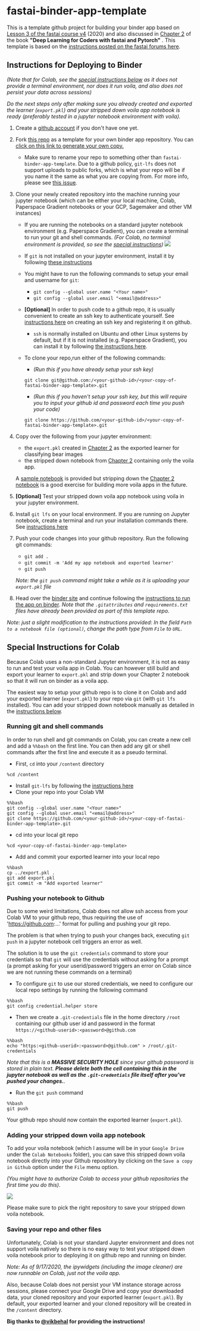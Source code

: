 # fastai-binder-app-template
This is a template github project for building your binder app based on [Lesson 3 of the fastai course v4](https://course.fast.ai/videos/?lesson=3) (2020) and also discussed in [Chapter 2](https://github.com/fastai/fastbook/blob/master/02_production.ipynb) of the book **"Deep Learning for Coders with fastai and Pytorch"** . This template is based on the [instructions posted on the fastai forums here](https://forums.fast.ai/t/deploying-your-notebook-as-an-app-under-10-minutes/70621?u=butchland).

## Instructions for Deploying to Binder
_(Note that for Colab, see the [special instructions below](#special-instructions-for-colab) as it does not provide a terminal environment, nor does it run voila, and also does not persist your data across sessions)_

_Do the next steps only after making sure you already created and exported the learner (`export.pkl`) and your stripped down voila app notebook is ready (preferably tested in a jupyter notebook environment with voila)._

1. Create a [github account](https://github.com/join?source=header-home) if you don't have one yet.
1. Fork [this repo](https://github.com/butchland/fastai-binder-app-template) as a template for your own binder app repository. You can [click on this link to generate your own copy.](https://github.com/butchland/fastai-binder-app-template/generate) 
   * Make sure to rename your repo to something other than `fastai-binder-app-template`. Due to a github policy, `git-lfs` does not support uploads to public forks, which is what your repo will be if you name it the same as what you are copying from. For more info, please see [this issue](https://github.com/git-lfs/git-lfs/issues/1906). 
1. Clone your newly created repository into the machine running your jupyter notebook (which can be either your local machine, Colab, Paperspace Gradient notebooks or your GCP, Sagemaker and other VM instances)
    * If you are running the notebooks on a standard jupyter notebook environment (e.g. Paperspace Gradient), you can create a terminal to run your git and shell commands. _(For Colab, no terminal environment is provided, so see the [special instructions](#special-instructions-for-colab))_
    ![](https://raw.githubusercontent.com/butchland/fastai-binder-app-template/master/images/create-jupyter-terminal.png)
    * If `git` is not installed on your jupyter environment, install it by following [these instructions](https://git-scm.com/book/en/v2/Getting-Started-Installing-Git)
    * You might have to run the following commands to setup your email and username for `git`:
        * `git config --global user.name "<Your name>"`
        * `git config --global user.email "<email@address>"`
    * **[Optional]** In order to push code to a github repo, it is usually convenient to create an ssh key to authenticate yourself. See [instructions here](https://docs.github.com/en/github/authenticating-to-github/connecting-to-github-with-ssh) on creating an ssh key and registering it on github.
        * `ssh` is normally installed on Ubuntu and other Linux systems by default, but if it is not installed (e.g. Paperspace Gradient), you can install it by following [the instructions here](https://linuxize.com/post/how-to-enable-ssh-on-ubuntu-18-04/).
    * To clone your repo,run either of the following commands:
        *  _(Run this if you have already setup your ssh key)_
        
        `git clone git@github.com:/<your-github-id>/<your-copy-of-fastai-binder-app-template>.git` 

       
        * _(Run this if you haven't setup your ssh key,  but this will require you to input your github id and password each time you push your code)_
        
        `git clone https://github.com/<your-github-id>/<your-copy-of-fastai-binder-app-template>.git`

        
1. Copy over the following from your jupyter environment:
    * the `export.pkl` created in [Chapter 2](https://github.com/fastai/fastbook/blob/master/clean/02_production.ipynb) as the exported learner for classifying bear images
    * the stripped down notebook from [Chapter 2](https://github.com/fastai/fastbook/blob/master/clean/02_production.ipynb) containing only the voila app. 

    A [sample notebook](https://github.com/butchland/fastai-binder-app-template/blob/master/sample-fastai-binder-app.ipynb) is provided but stripping down the [Chapter 2 notebook](https://github.com/fastai/fastbook/blob/master/clean/02_production.ipynb) is a good exercise for building more voila apps in the future.
1. **[Optional]** Test your stripped down voila app notebook using voila in your jupyter environment.
1. Install `git lfs` on your local environment. If you are running on Jupyter notebook, create a terminal and run your installation commands there.  See [instructions here](https://github.com/git-lfs/git-lfs/wiki/Installation)
1. Push your code changes into your github repository. Run the following git commands:
    * `git add .`
    * `git commit -m 'Add my app notebook and exported learner'`
    * `git push`

    _Note: the `git push` command might take a while as it is uploading your `export.pkl` file_
1. Head over the [binder site](https://mybinder.org/) and  continue following the [instructions to run the app on binder](https://forums.fast.ai/t/deploying-your-notebook-as-an-app-under-10-minutes/70621?u=butchland). _Note that the `.gitattributes` and `requirements.txt` files have already been provided as part of this template repo._

_Note: just a slight modification to the instructions provided: In the field `Path to a notebook file (optional)`, change the path type from `File` to `URL`._


## Special Instructions for Colab

Because Colab uses a non-standard Jupyter environment, it is not as easy to run and test your voila app in Colab. You can however still build and export your learner to `export.pkl` and strip down your Chapter 2 notebook so that it will run on binder as a voila app.

The easiest way to setup your github repo is to clone it on Colab and add your exported learner (`export.pkl`) to your repo via `git` (with  `git lfs` installed).
You can add your stripped down notebook manually as detailed in the [instructions below](#adding-your-stripped-down-voila-app-notebook).

### Running git and shell commands
In order to run shell and git commands on Colab, you can create a new cell and
add a `%%bash` on the first line. You can then add any git or shell commands after the first line and execute it as a pseudo terminal.

* First, `cd` into your `/content` directory
```
%cd /content
```
* Install `git-lfs` by following the [instructions here](https://github.com/git-lfs/git-lfs/wiki/Installation)
* Clone your repo into your Colab VM
```
%%bash
git config --global user.name "<Your name>"
git config --global user.email "<email@address>"
git clone https://github.com/<your-github-id>/<your-copy-of-fastai-binder-app-template>.git
```
* cd into your local git repo
```
%cd <your-copy-of-fastai-binder-app-template>
```
* Add and commit your exported learner into your local repo
```
%%bash
cp ../export.pkl .
git add export.pkl
git commit -m "Add exported learner"
```

### Pushing your notebook to Github
Due to some weird limitations, Colab does not allow ssh access from your Colab VM to your github repo, thus requiring the use of 'https://github.com:...' format for pulling and pushing your git repo. 

The problem is that when trying to push your changes back, executing `git push` in a jupyter notebook cell triggers an error as well.

The solution is to use the `git credentials` command to store your credentials so that `git` will use the credentials without asking for a prompt (a prompt asking for your userid/password triggers an  error on Colab since we are not running these commands on a terminal)

* To configure `git` to use our stored credentials, we need to configure our local repo settings by running the following command
```
%%bash
git config credential.helper store
```
* Then we create a `.git-credentials` file in the home directory `/root` containing our github user id and password in the format `https://<github-userid>:<password>@github.com`

```
%%bash
echo "https:<github-userid>:<password>@github.com" > /root/.git-credentials
```

_Note that this is a **MASSIVE SECURITY HOLE** since your github password is stored in plain text. **Please delete both the cell containing this in the jupyter notebook as well as the `.git-credentials` file itself after you've pushed your changes.**._

* Run the `git push` command
```
%%bash
git push
```

Your github repo should now contain the exported learner (`export.pkl`).

### Adding your stripped down voila app notebook 

To add your voila notebook (which I assume will be in your `Google Drive` under the `Colab Notebooks` folder), you can save this stripped down voila notebook directly into  your Github repository by clicking on the `Save a copy in Github` option under the `File` menu option.

_(You might have to authorize Colab to access your github repositories the first time you do this)_. 

![](https://raw.githubusercontent.com/butchland/fastai-binder-app-template/master/images/colab-save-copy-in-github.png)

Please make sure to pick the right repository to save your stripped down voila notebook.

### Saving your repo and other files

Unfortunately, Colab is not your standard Jupyter environment and does not support voila natively so there is no easy way to test your stripped down voila notebook prior to deploying it on github repo and running on binder. 

_Note: As of 9/17/2020, the ipywidgets (including the image cleaner) are now runnable on Colab, just not the voila app._

Also, because Colab does not persist your VM instance storage across sessions, please connect your Google Drive and copy your downloaded data, your cloned repository and your exported learner (`export.pkl`). By default, your exported learner and your cloned repository will be created in the `/content` directory.

**Big thanks to [@vikbehal](https://forums.fast.ai/u/vikbehal) for providing the instructions!**

 
